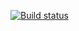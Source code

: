 [![Build status](https://ci.appveyor.com/api/projects/status/8ii04kele85j916t/branch/master?svg=true)](https://ci.appveyor.com/project/AnastasiaIQA12/automation3-1/branch/master)